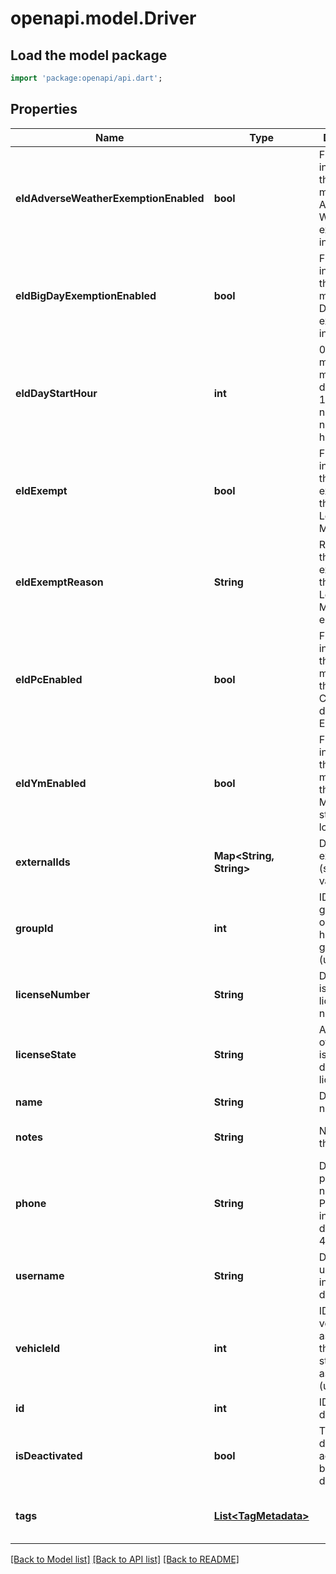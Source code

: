 # openapi.model.Driver

## Load the model package
```dart
import 'package:openapi/api.dart';
```

## Properties
Name | Type | Description | Notes
------------ | ------------- | ------------- | -------------
**eldAdverseWeatherExemptionEnabled** | **bool** | Flag indicating this driver may use Adverse Weather exemptions in ELD logs. | [optional] [default to null]
**eldBigDayExemptionEnabled** | **bool** | Flag indicating this driver may use Big Day excemptions in ELD logs. | [optional] [default to null]
**eldDayStartHour** | **int** | 0 indicating midnight-to-midnight ELD driving hours, 12 to indicate noon-to-noon driving hours. | [optional] [default to null]
**eldExempt** | **bool** | Flag indicating this driver is exempt from the Electronic Logging Mandate. | [optional] [default to null]
**eldExemptReason** | **String** | Reason that this driver is exempt from the Electronic Logging Mandate (see eldExempt). | [optional] [default to null]
**eldPcEnabled** | **bool** | Flag indicating this driver may select the Personal Conveyance duty status in ELD logs. | [optional] [default to false]
**eldYmEnabled** | **bool** | Flag indicating this driver may select the Yard Move duty status in ELD logs. | [optional] [default to false]
**externalIds** | **Map&lt;String, String&gt;** | Dictionary of external IDs (string key-value pairs) | [optional] [default to const {}]
**groupId** | **int** | ID of the group if the organization has multiple groups (uncommon). | [optional] [default to null]
**licenseNumber** | **String** | Driver&#39;s state issued license number. | [optional] [default to null]
**licenseState** | **String** | Abbreviation of state that issued driver&#39;s license. | [optional] [default to null]
**name** | **String** | Driver&#39;s name. | [default to null]
**notes** | **String** | Notes about the driver. | [optional] [default to null]
**phone** | **String** | Driver&#39;s phone number. Please include only digits, ex. 4157771234 | [optional] [default to null]
**username** | **String** | Driver&#39;s login username into the driver app. | [optional] [default to null]
**vehicleId** | **int** | ID of the vehicle assigned to the driver for static vehicle assignments. (uncommon). | [optional] [default to null]
**id** | **int** | ID of the driver. | [default to null]
**isDeactivated** | **bool** | True if the driver account has been deactivated. | [optional] [default to null]
**tags** | [**List&lt;TagMetadata&gt;**](TagMetadata.md) |  | [optional] [default to const []]

[[Back to Model list]](../README.md#documentation-for-models) [[Back to API list]](../README.md#documentation-for-api-endpoints) [[Back to README]](../README.md)


